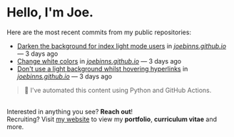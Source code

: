 # Hello, I'm Joe.
Here are the most recent commits from my public repositories:<br>
<!--activity_section_start-->
- [Darken the background for index light mode users](https://github.com/joebinns/joebinns.github.io/commit/8c87357809548f110c1d66b8183c067527f862bf) in [*joebinns.github.io*](https://github.com/joebinns/joebinns.github.io) — 3 days ago
- [Change white colors](https://github.com/joebinns/joebinns.github.io/commit/b6ebd87288aaa72cc73ec511f4264156c7af5997) in [*joebinns.github.io*](https://github.com/joebinns/joebinns.github.io) — 3 days ago
- [Don't use a light background whilst hovering hyperlinks](https://github.com/joebinns/joebinns.github.io/commit/84240d4419f968810b4989bba4834834a5de844f) in [*joebinns.github.io*](https://github.com/joebinns/joebinns.github.io) — 3 days ago
<!--activity_section_end-->
> 🚀 I've automated this content using Python  and GitHub Actions.

<br>Interested in anything you see? **Reach out**!<br>
Recruiting? Visit [my website](https://joebinns.com/) to view my **portfolio**, **curriculum vitae** and more.
